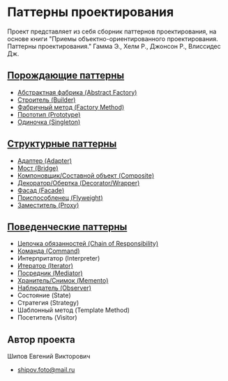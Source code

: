 Паттерны проектирования
==============

Проект представляет из себя сборник паттернов проектирования, 
на основе книги "Приемы объектно-ориентированного проектирования. Паттерны проектирования." 
Гамма Э., Хелм Р., Джонсон Р., Влиссидес Дж.

[Порождающие паттерны](https://github.com/EvgeniyShipov/patterns/tree/master/src/main/java/ru/shipov/patterns/creational)
-------------------------
 - [Абстрактная фабрика (Abstract Factory)](https://github.com/EvgeniyShipov/patterns/tree/master/src/main/java/ru/shipov/patterns/creational/Abstract_Factory)
 - [Строитель (Builder)](https://github.com/EvgeniyShipov/patterns/tree/master/src/main/java/ru/shipov/patterns/creational/Builder)
 - [Фабричный метод (Factory Method)](https://github.com/EvgeniyShipov/patterns/tree/master/src/main/java/ru/shipov/patterns/creational/Factory_Method)
 - [Прототип (Prototype)](https://github.com/EvgeniyShipov/patterns/tree/master/src/main/java/ru/shipov/patterns/creational/Prototype)
 - [Одиночка (Singleton)](https://github.com/EvgeniyShipov/patterns/tree/master/src/main/java/ru/shipov/patterns/creational/Singleton)
 
[Структурные паттерны](https://github.com/EvgeniyShipov/patterns/tree/master/src/main/java/ru/shipov/patterns/structural)
-------------------------
  - [Адаптер (Adapter)](https://github.com/EvgeniyShipov/patterns/tree/master/src/main/java/ru/shipov/patterns/structural/Adapter)
  - [Мост (Bridge)](https://github.com/EvgeniyShipov/patterns/tree/master/src/main/java/ru/shipov/patterns/structural/Bridge)
  - [Компоновщик/Составной объект (Composite)](https://github.com/EvgeniyShipov/patterns/tree/master/src/main/java/ru/shipov/patterns/structural/Composite)
  - [Декоратор/Обертка (Decorator/Wrapper)](https://github.com/EvgeniyShipov/patterns/tree/master/src/main/java/ru/shipov/patterns/structural/Decorator)
  - [Фасад (Facade)](https://github.com/EvgeniyShipov/patterns/tree/master/src/main/java/ru/shipov/patterns/structural/Facade)
  - [Приспособленец (Flyweight)](https://github.com/EvgeniyShipov/patterns/tree/master/src/main/java/ru/shipov/patterns/structural/Flyweight)
  - [Заместитель (Proxy)](https://github.com/EvgeniyShipov/patterns/tree/master/src/main/java/ru/shipov/patterns/structural/Proxy)
 
[Поведенческие паттерны](https://github.com/EvgeniyShipov/patterns/tree/master/src/main/java/ru/shipov/patterns/behavioral)
-------------------------
 - [Цепочка обязанностей (Chain of Responsibility)](https://github.com/EvgeniyShipov/patterns/tree/master/src/main/java/ru/shipov/patterns/behavioral/Chain_of_Responsibility)
 - [Команда (Command)](https://github.com/EvgeniyShipov/patterns/tree/master/src/main/java/ru/shipov/patterns/behavioral/Command)
 - Интерпритатор (Interpreter)
 - [Итератор (Iterator)](https://github.com/EvgeniyShipov/patterns/tree/master/src/main/java/ru/shipov/patterns/behavioral/Iterator)
 - [Посредник (Mediator)](https://github.com/EvgeniyShipov/patterns/tree/master/src/main/java/ru/shipov/patterns/behavioral/Mediator)
 - [Хранитель/Снимок (Memento)](https://github.com/EvgeniyShipov/patterns/tree/master/src/main/java/ru/shipov/patterns/behavioral/Memento)
 - [Наблюдатель (Observer)](https://github.com/EvgeniyShipov/patterns/tree/master/src/main/java/ru/shipov/patterns/behavioral/Observer)
 - Состояние (State)
 - Стратегия (Strategy)
 - Шаблонный метод (Template Method)
 - Посетитель (Visitor)
 
Автор проекта
-------------------------

Шипов Евгений Викторович
 - shipov.foto@mail.ru